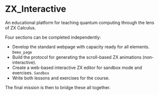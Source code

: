 # ZX_Interactive
An educational platform for teaching quantum computing through the lens of ZX Calculus.

Four sections can be completed independently:
- Develop the standard webpage with capacity ready for all elements. `Demo_page`
- Build the protocol for generating the scroll-based ZX animations (non-interactive).
- Create a web-based interactive ZX editor for sandbox mode and exercises. `Sandbox`
- Write both lessons and exercises for the course.

The final mission is then to bridge these all together.
